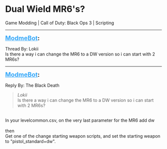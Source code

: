 # Dual Wield MR6's?
Game Modding | Call of Duty: Black Ops 3 | Scripting

---
<strong style="font-size: 1.4em;"><span style="text-decoration: underline;text-decoration-color: #34a7f9;"><span style="color:#34a7f9;">ModmeBot</span></span>:</strong>

<p>Thread By: Lokii<br />Is there a way i can change the MR6 to a DW version so i can start with 2 MR6s?</p>

---
<strong style="font-size: 1.4em;"><span style="text-decoration: underline;text-decoration-color: #34a7f9;"><span style="color:#34a7f9;">ModmeBot</span></span>:</strong>

<p>Reply By: The Black Death<br /><blockquote><em>Lokii</em><br />Is there a way i can change the MR6 to a DW version so i can start with 2 MR6s?</blockquote><br /> In your levelcommon.csv, on the very last parameter for the MR6 add dw<br /> <br />then<br />Get one of the change starting weapon scripts, and set the starting weapon to &quot;pistol_standard+dw&quot;.</p>
